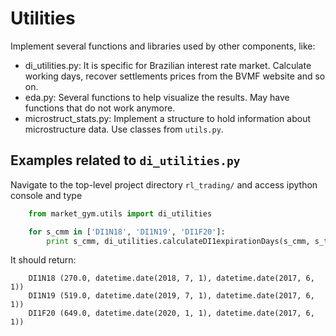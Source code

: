 # Utilities

Implement several functions and libraries used by other components, like:

- di_utilities.py: It is specific for Brazilian interest rate market. Calculate working days, recover settlements prices from the BVMF website and so on.
- eda.py: Several functions to help visualize the results. May have functions that do not work anymore.
- microstruct_stats.py: Implement a structure to hold information about microstructure data. Use classes from `utils.py`.


## Examples related to `di_utilities.py`

Navigate to the top-level project directory `rl_trading/` and access ipython console and type

```python
    from market_gym.utils import di_utilities

    for s_cmm in ['DI1N18', 'DI1N19', 'DI1F20']:
        print s_cmm, di_utilities.calculateDI1expirationDays(s_cmm, s_today='01/05/2017')
```

It should return:

```shell
    DI1N18 (270.0, datetime.date(2018, 7, 1), datetime.date(2017, 6, 1))
    DI1N19 (519.0, datetime.date(2019, 7, 1), datetime.date(2017, 6, 1))
    DI1F20 (649.0, datetime.date(2020, 1, 1), datetime.date(2017, 6, 1))
```
